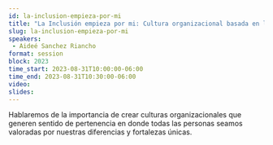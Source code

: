 ```yaml
---
id: la-inclusion-empieza-por-mi
title: "La Inclusión empieza por mi: Cultura organizacional basada en la Diversidad e Inclusión"
slug: la-inclusion-empieza-por-mi
speakers:
 - Aideé Sanchez Riancho
format: session
block: 2023
time_start: 2023-08-31T10:00:00-06:00
time_end: 2023-08-31T10:30:00-06:00
video:
slides:
---
```


Hablaremos de la importancia de crear culturas organizacionales que generen sentido de pertenencia en donde todas las personas seamos valoradas por nuestras diferencias y fortalezas únicas.